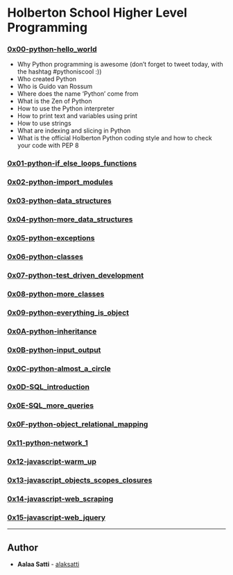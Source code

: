# Holberton School Higher Level Programming

### [0x00-python-hello_world](0x00-python-hello_world)
* Why Python programming is awesome (don’t forget to tweet today, with the hashtag #pythoniscool :))
* Who created Python
* Who is Guido van Rossum
* Where does the name ‘Python’ come from
* What is the Zen of Python
* How to use the Python interpreter
* How to print text and variables using print
* How to use strings
* What are indexing and slicing in Python
* What is the official Holberton Python coding style and how to check your code with PEP 8

### [0x01-python-if_else_loops_functions](0x01-python-if_else_loops_functions)

### [0x02-python-import_modules](0x02-python-import_modules)

### [0x03-python-data_structures](0x03-python-data_structures)

### [0x04-python-more_data_structures](0x04-python-more_data_structures)

### [0x05-python-exceptions](0x05-python-exceptions)

### [0x06-python-classes](0x06-python-classes)

### [0x07-python-test_driven_development](.0x07-python-test_driven_development)

### [0x08-python-more_classes](0x08-python-more_classes)

### [0x09-python-everything_is_object](0x09-python-everything_is_object)

### [0x0A-python-inheritance](0x0A-python-inheritance)

### [0x0B-python-input_output](0x0B-python-input_output)

### [0x0C-python-almost_a_circle](0x0C-python-almost_a_circle)

### [0x0D-SQL_introduction](0x0D-SQL_introduction)

### [0x0E-SQL_more_queries](0x0E-SQL_more_queries)

### [0x0F-python-object_relational_mapping](0x0F-python-object_relational_mapping)

### [0x11-python-network_1](0x11-python-network_1)

### [0x12-javascript-warm_up](0x12-javascript-warm_up)

### [0x13-javascript_objects_scopes_closures](0x13-javascript_objects_scopes_closures)

### [0x14-javascript-web_scraping](0x14-javascript-web_scraping)

### [0x15-javascript-web_jquery](0x15-javascript-web_jquery)

---

## Author
* **Aalaa Satti** - [alaksatti](https://github.com/alaksatti)
